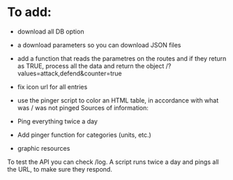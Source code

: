 # To add: #
* download all DB option
* a download parameters so you can download JSON files

* add a function that reads the parametres on the routes
and if they return as TRUE, process all the data and return the object
/?values=attack,defend&counter=true

* fix icon url for all entries 
* use the pinger script to color an HTML table, in accordance with what was / was not pinged
Sources of information: 
* Ping everything twice a day
* Add pinger function for categories (units, etc.)

* graphic resources

To test the API you can check /log. A script runs twice a day and pings all 
the URL, to make sure they respond. 

